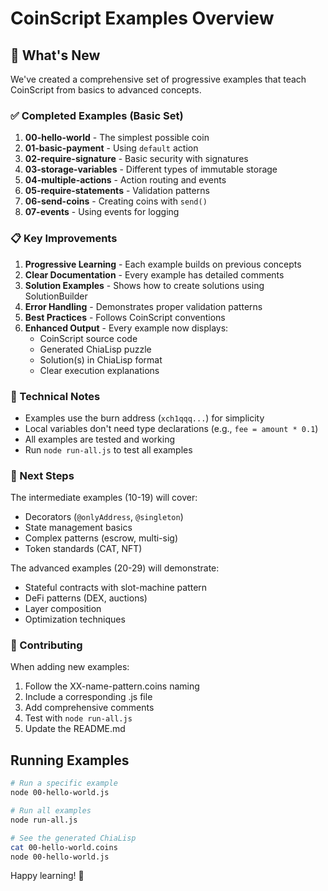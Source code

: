# CoinScript Examples Overview

## 🎉 What's New

We've created a comprehensive set of progressive examples that teach CoinScript from basics to advanced concepts.

### ✅ Completed Examples (Basic Set)

1. **00-hello-world** - The simplest possible coin
2. **01-basic-payment** - Using `default` action
3. **02-require-signature** - Basic security with signatures
4. **03-storage-variables** - Different types of immutable storage
5. **04-multiple-actions** - Action routing and events
6. **05-require-statements** - Validation patterns
7. **06-send-coins** - Creating coins with `send()`
8. **07-events** - Using events for logging

### 📋 Key Improvements

1. **Progressive Learning** - Each example builds on previous concepts
2. **Clear Documentation** - Every example has detailed comments
3. **Solution Examples** - Shows how to create solutions using SolutionBuilder
4. **Error Handling** - Demonstrates proper validation patterns
5. **Best Practices** - Follows CoinScript conventions
6. **Enhanced Output** - Every example now displays:
   - CoinScript source code
   - Generated ChiaLisp puzzle
   - Solution(s) in ChiaLisp format
   - Clear execution explanations

### 🔧 Technical Notes

- Examples use the burn address (`xch1qqq...`) for simplicity
- Local variables don't need type declarations (e.g., `fee = amount * 0.1`)
- All examples are tested and working
- Run `node run-all.js` to test all examples

### 🚀 Next Steps

The intermediate examples (10-19) will cover:
- Decorators (`@onlyAddress`, `@singleton`)
- State management basics
- Complex patterns (escrow, multi-sig)
- Token standards (CAT, NFT)

The advanced examples (20-29) will demonstrate:
- Stateful contracts with slot-machine pattern
- DeFi patterns (DEX, auctions)
- Layer composition
- Optimization techniques

### 📝 Contributing

When adding new examples:
1. Follow the XX-name-pattern.coins naming
2. Include a corresponding .js file
3. Add comprehensive comments
4. Test with `node run-all.js`
5. Update the README.md

## Running Examples

```bash
# Run a specific example
node 00-hello-world.js

# Run all examples
node run-all.js

# See the generated ChiaLisp
cat 00-hello-world.coins
node 00-hello-world.js
```

Happy learning! 🌱 
